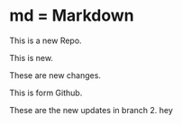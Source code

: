 # md = Markdown

This is a new Repo.


This is new.

These are new changes.

This is form Github.

These are the new updates in branch 2.
hey

